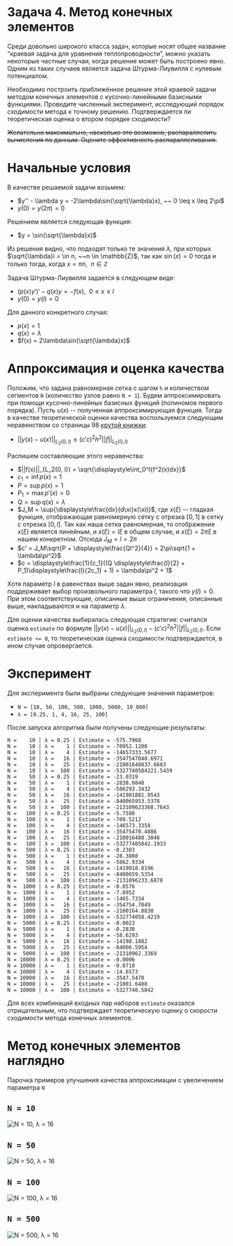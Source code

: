 # Задача 4. Метод конечных элементов

Среди довольно широкого класса задач, которые носят общее название “краевая задача для уравнения теплопроводности”, можно указать некоторые частные случаи, когда решение может быть построено явно. Одним из таких случаев является задача Штурма-Лиувилля с нулевым потенциалом.

Необходимо построить приближённое решение этой краевой задачи методом конечных элементов с кусочно-линейными базисными функциями. Проведите численный эксперимент, исследующий порядок сходимости метода к точному решению. Подтверждается ли теоретическая оценка о втором порядке сходимости?

~~Желательно максимально, насколько это возможно, распараллелить вычисления по данным. Оцените эффективность распараллеливания.~~

# Начальные условия

В качестве решаемой задачи возьмем:

* $y'' - \lambda y = -2\lambda\sin(\sqrt{\lambda}x), ~~ 0 \leq x \leq 2\pi$
* $y(0) = y(2\pi) = 0$

Решением является следующая функция:

* $y = \sin(\sqrt{\lambda}x)$

Из решения видно, что подходят только те значения $\lambda$, при которых $\sqrt{\lambda}l = \in n, ~~n \in \mathbb{Z}$, так как $\sin(x) = 0$ тогда и только тогда, когда $x = \pi n, ~~n \in \mathbb{Z}$

Задача Штурма-Лиувилля задается в следующем виде:

* $(p(x)y')' - q(x)y = -f(x), ~~0 \leq x \leq l$
* $y(0) = y(l) = 0$

Для данного конкретного случая:

* $p(x) = 1$
* $q(x) = \lambda$
* $f(x) = 2\lambda\sin(\sqrt{\lambda}x)$

# Аппроксимация и оценка качества

Положим, что задана равномерная сетка с шагом `h` и количеством сегментов `N` (количество узлов равно `N + 1`). Будем аппроксимировать при помощи кусочно-линейных базисных функций (полиномов первого порядка). Пусть $u(x)$ -- полученная аппроксимирующая функция. Тогда в качестве теоретической оценки качества воспользуемся следующим неравенством со страницы 98 [крутой книжки](http://www.ict.nsc.ru/matmod/files/textbooks/KhakimzyanovCherny-2.pdf):

* $\lvert \lvert y(x) - u(x) \rvert \rvert _{L_2(0, l)} \leq (c'c)^2 h^2 \lvert \lvert f \rvert \rvert _{L_2(0, l)}$

Распишем составляющие этого неравенства:

* $||f(x)||_{L_2(0, l)} = \sqrt{\displaystyle\int_0^l{f^2(x)dx}}$
* $c_1 = \inf{p(x)} = 1$
* $P = \sup{p(x)} = 1$
* $P_1 = \max{p'(x)} = 0$
* $Q = \sup{q(x)} = \lambda$
* $J_M = \sup{\displaystyle\frac{dx}{d\xi}x(\xi)}$, где $x(\xi)$ -- гладкая функция, отображающая равномерную сетку с отрезка $[0, 1]$ в сетку с отрезка $[0, l]$. Так как наша сетка равномерная, то отображение $x(\xi)$ является линейным, и $x(\xi) = l\xi$ в общем случае, и $x(\xi) = 2\pi\xi$ в нашем конкретном. Отсюда $J_M = l = 2\pi$
* $c' = J_M\sqrt{P + \displaystyle\frac{Ql^2}{4}} = 2\pi\sqrt{1 + \lambda\pi^2}$
* $c = \displaystyle\frac{1}{c_1}((Q \displaystyle\frac{l}{2} + P_1)\displaystyle\frac{l}{2c_1} + 1) = \lambda\pi^2 + 1$

Хотя параметр $l$ в равенствах выше задан явно, реализация поддерживает выбор произвольного параметра $l$, такого что $y(l) = 0$. При этом соответствующие, описанные выше ограничения, описанные выше, накладываются и на параметр $\lambda$.

Для оценки качества выбиралась следующая стратегия: считался оценка `estimate` по формуле $\lvert \lvert y(x) - u(x)\rvert \rvert _{L_2(0, l)} - (c'c)^2h^2\lvert \lvert f \rvert \rvert _{L_2(0, l)}$. Если `estimate <= 0`, то теоретическая оценка сходимости подтверждается, в ином случае опровергается.

# Эксперимент

Для эксперимента были выбраны следующие значения параметров:

* `N = [10, 50, 100, 500, 1000, 5000, 10_000]`
* `λ = [0.25, 1, 4, 16, 25, 100]`

После запуска алгоритма были получены следующие результаты:

```
N =    10 | λ = 0.25 | Estimate = -575.7968
N =    10 | λ =    1 | Estimate = -70952.1200
N =    10 | λ =    4 | Estimate = -14657333.5677
N =    10 | λ =   16 | Estimate = -3547547048.6971
N =    10 | λ =   25 | Estimate = -21001648837.6683
N =    10 | λ =  100 | Estimate = -5327740584221.5439
N =    50 | λ = 0.25 | Estimate = -23.0319
N =    50 | λ =    1 | Estimate = -2838.0848
N =    50 | λ =    4 | Estimate = -586293.3432
N =    50 | λ =   16 | Estimate = -141901881.9543
N =    50 | λ =   25 | Estimate = -840065953.5378
N =    50 | λ =  100 | Estimate = -213109623368.7643
N =   100 | λ = 0.25 | Estimate = -5.7580
N =   100 | λ =    1 | Estimate = -709.5212
N =   100 | λ =    4 | Estimate = -146573.3358
N =   100 | λ =   16 | Estimate = -35475470.4886
N =   100 | λ =   25 | Estimate = -210016488.3846
N =   100 | λ =  100 | Estimate = -53277405842.1933
N =   500 | λ = 0.25 | Estimate = -0.2303
N =   500 | λ =    1 | Estimate = -28.3808
N =   500 | λ =    4 | Estimate = -5862.9334
N =   500 | λ =   16 | Estimate = -1419018.8196
N =   500 | λ =   25 | Estimate = -8400659.5354
N =   500 | λ =  100 | Estimate = -2131096233.6878
N =  1000 | λ = 0.25 | Estimate = -0.0576
N =  1000 | λ =    1 | Estimate = -7.0952
N =  1000 | λ =    4 | Estimate = -1465.7334
N =  1000 | λ =   16 | Estimate = -354754.7049
N =  1000 | λ =   25 | Estimate = -2100164.8838
N =  1000 | λ =  100 | Estimate = -532774058.4219
N =  5000 | λ = 0.25 | Estimate = -0.0023
N =  5000 | λ =    1 | Estimate = -0.2838
N =  5000 | λ =    4 | Estimate = -58.6293
N =  5000 | λ =   16 | Estimate = -14190.1882
N =  5000 | λ =   25 | Estimate = -84006.5954
N =  5000 | λ =  100 | Estimate = -21310962.3369
N = 10000 | λ = 0.25 | Estimate = -0.0006
N = 10000 | λ =    1 | Estimate = -0.0710
N = 10000 | λ =    4 | Estimate = -14.6573
N = 10000 | λ =   16 | Estimate = -3547.5470
N = 10000 | λ =   25 | Estimate = -21001.6488
N = 10000 | λ =  100 | Estimate = -5327740.5842
```

Для всех комбинаций входных пар наборов `estimate` оказался отрицательным, что подтверждает теоретическую оценку о скорости сходимости метода конечных элементов.

# Метод конечных элементов наглядно

Парочка примеров улучшения качества аппроксимации с увеличением параметра `N`

## `N = 10`

![N = 10, λ = 16](plots/N10_λ16.png)

## `N = 50`

![N = 50, λ = 16](plots/N50_λ16.png)

## `N = 100`

![N = 100, λ = 16](plots/N100_λ16.png)

## `N = 500`

![N = 500, λ = 16](plots/N500_λ16.png)